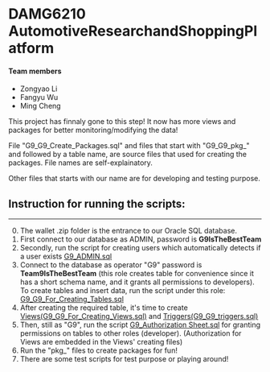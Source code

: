 # DAMG6210  AutomotiveResearchandShoppingPlatform

#### Team members
- Zongyao Li
- Fangyu Wu
- Ming Cheng

This project has finnaly gone to this step! It now has more views and packages for better monitoring/modifying the data!

File "G9_G9_Create_Packages.sql" and files that start with "G9_G9_pkg_" and followed by a table name, are source files that used for creating the packages.
File names are self-explainatory.

Other files that starts with our name are for developing and testing purpose.

## Instruction for running the scripts:
_____
0. The wallet .zip folder is the entrance to our Oracle SQL database.
1. First connect to our database as ADMIN, password is <b>G9IsTheBestTeam</b>
2. Secondly, run the script for creating users which automatically detects if a user exists [G9_ADMIN.sql](https://github.com/DAMD6210-Spring-2023-G9/AutomotiveResearchandShoppingPlatform/blob/main/G9_ADMIN.sql)
3. Connect to the database as operator "G9" password is <b>Team9IsTheBestTeam</b> (this role creates table for convenience since it has a short schema name, and it grants all permissions to developers). To create tables and insert data, run the script under this role: [G9_G9_For_Creating_Tables.sql](https://github.com/DAMD6210-Spring-2023-G9/AutomotiveResearchandShoppingPlatform/blob/main/G9_G9_For_Creating_Tables.sql)
4. After creating the required table, it's time to create [Views(G9_G9_For_Creating_Views.sql)](https://github.com/DAMD6210-Spring-2023-G9/AutomotiveResearchandShoppingPlatform/blob/main/G9_G9_For_Creating_Views.sql) and [Triggers(G9_G9_triggers.sql)](https://github.com/DAMD6210-Spring-2023-G9/AutomotiveResearchandShoppingPlatform/blob/main/G9_G9_triggers.sql)
5. Then, still as "G9", run the script [G9_Authorization Sheet.sql](https://github.com/DAMD6210-Spring-2023-G9/AutomotiveResearchandShoppingPlatform/blob/main/G9_Authorization%20Sheet.sql) for granting permissions on tables to other roles (developer). (Authorization for Views are embedded in the Views' creating files)
6. Run the "pkg_" files to create packages for fun!
7. There are some test scripts for test purpose or playing around!

